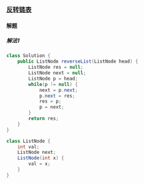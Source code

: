 ### [反转链表](https://leetcode-cn.com/problems/reverse-linked-list/)

#### 解题

##### 解法1

```java
class Solution {
    public ListNode reverseList(ListNode head) {
        ListNode res = null;
        ListNode next = null;
        ListNode p = head;
        while(p != null) {
            next = p.next;
            p.next = res;
            res = p;
            p = next;
        }
        return res;
    }
}

class ListNode {
    int val;
    ListNode next;
    ListNode(int x) {
        val = x;
    }
}
```

